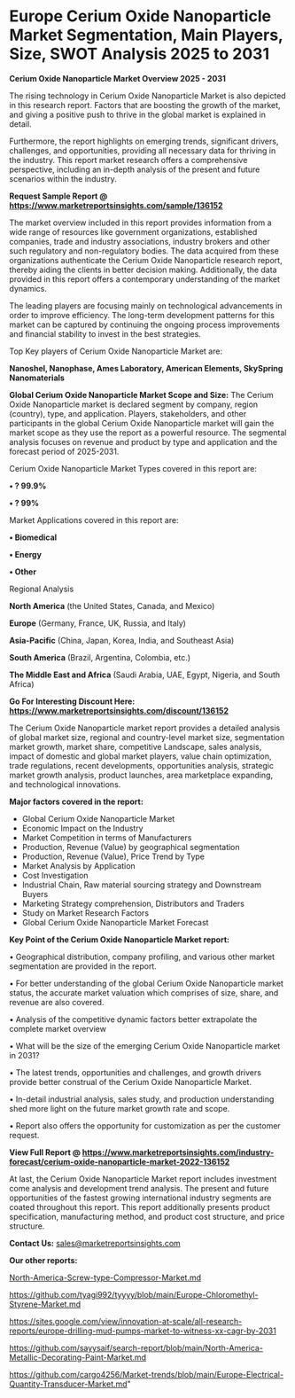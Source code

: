 # Europe Cerium Oxide Nanoparticle Market Segmentation, Main Players, Size, SWOT Analysis 2025 to 2031

<Strong> Cerium Oxide Nanoparticle Market Overview 2025 - 2031</strong>

The rising technology in Cerium Oxide Nanoparticle Market is also depicted in this research report. Factors that are boosting the growth of the market, and giving a positive push to thrive in the global market is explained in detail.

Furthermore, the report highlights on emerging trends, significant drivers, challenges, and opportunities, providing all necessary data for thriving in the industry. This report market research offers a comprehensive perspective, including an in-depth analysis of the present and future scenarios within the industry.

<strong>Request Sample Report @ <a href=https://www.marketreportsinsights.com/sample/136152>https://www.marketreportsinsights.com/sample/136152</a></strong>

The market overview included in this report provides information from a wide range of resources like government organizations, established companies, trade and industry associations, industry brokers and other such regulatory and non-regulatory bodies. The data acquired from these organizations authenticate the Cerium Oxide Nanoparticle research report, thereby aiding the clients in better decision making. Additionally, the data provided in this report offers a contemporary understanding of the market dynamics.

The leading players are focusing mainly on technological advancements in order to improve efficiency. The long-term development patterns for this market can be captured by continuing the ongoing process improvements and financial stability to invest in the best strategies.

Top Key players of Cerium Oxide Nanoparticle Market are:

<strong>Nanoshel, Nanophase, Ames Laboratory, American Elements, SkySpring Nanomaterials</strong>

<strong><b>Global Cerium Oxide Nanoparticle Market Scope and Size:</b></strong>
The Cerium Oxide Nanoparticle market is declared segment by company, region (country), type, and application. Players, stakeholders, and other participants in the global Cerium Oxide Nanoparticle market will gain the market scope as they use the report as a powerful resource. The segmental analysis focuses on revenue and product by type and application and the forecast period of 2025-2031.

Cerium Oxide Nanoparticle Market Types covered in this report are:

<strong>• ? 99.9%

• ? 99%</strong>

Market Applications covered in this report are:

<strong>• Biomedical

• Energy

• Other</strong> 

Regional Analysis

<strong>North America</strong> (the United States, Canada, and Mexico)

<strong>Europe</strong> (Germany, France, UK, Russia, and Italy)

<strong>Asia-Pacific</strong> (China, Japan, Korea, India, and Southeast Asia)

<strong>South America</strong> (Brazil, Argentina, Colombia, etc.)

<strong>The Middle East and Africa</strong> (Saudi Arabia, UAE, Egypt, Nigeria, and South Africa)

<strong>Go For Interesting Discount Here: <a href=https://www.marketreportsinsights.com/discount/136152>https://www.marketreportsinsights.com/discount/136152</a></strong>

The Cerium Oxide Nanoparticle market report provides a detailed analysis of global market size, regional and country-level market size, segmentation market growth, market share, competitive Landscape, sales analysis, impact of domestic and global market players, value chain optimization, trade regulations, recent developments, opportunities analysis, strategic market growth analysis, product launches, area marketplace expanding, and technological innovations.

<strong><b>Major factors covered in the report:</b></strong>
<ul>
  <li>Global Cerium Oxide Nanoparticle Market </li>
  <li>Economic Impact on the Industry</li>
  <li>Market Competition in terms of Manufacturers</li>
  <li>Production, Revenue (Value) by geographical segmentation</li>
  <li>Production, Revenue (Value), Price Trend by Type</li>
  <li>Market Analysis by Application</li>
  <li>Cost Investigation</li>
  <li>Industrial Chain, Raw material sourcing strategy and Downstream Buyers</li>
  <li>Marketing Strategy comprehension, Distributors and Traders</li>
  <li>Study on Market Research Factors</li>
  <li>Global Cerium Oxide Nanoparticle Market Forecast</li>
</ul>

<strong><b>Key Point of the Cerium Oxide Nanoparticle Market report:</b></strong>

• Geographical distribution, company profiling, and various other market segmentation are provided in the report.

• For better understanding of the global Cerium Oxide Nanoparticle market status, the accurate market valuation which comprises of size, share, and revenue are also covered.

• Analysis of the competitive dynamic factors better extrapolate the complete market overview

• What will be the size of the emerging Cerium Oxide Nanoparticle market in 2031?

• The latest trends, opportunities and challenges, and growth drivers provide better construal of the Cerium Oxide Nanoparticle Market.

• In-detail industrial analysis, sales study, and production understanding shed more light on the future market growth rate and scope.

• Report also offers the opportunity for customization as per the customer request.

<strong><b>View Full Report @ <a href=https://www.marketreportsinsights.com/industry-forecast/cerium-oxide-nanoparticle-market-2022-136152>https://www.marketreportsinsights.com/industry-forecast/cerium-oxide-nanoparticle-market-2022-136152</a></b></strong>


At last, the Cerium Oxide Nanoparticle Market report includes investment come analysis and development trend analysis. The present and future opportunities of the fastest growing international industry segments are coated throughout this report. This report additionally presents product specification, manufacturing method, and product cost structure, and price structure.

<strong>Contact Us:</strong>
sales@marketreportsinsights.com

<strong>Our other reports:</strong>

<a href=North-America-Screw-type-Compressor-Market.md>North-America-Screw-type-Compressor-Market.md</a>

<a href=https://github.com/tyagi992/tyyyy/blob/main/Europe-Chloromethyl-Styrene-Market.md>https://github.com/tyagi992/tyyyy/blob/main/Europe-Chloromethyl-Styrene-Market.md</a>

<a href=https://sites.google.com/view/innovation-at-scale/all-research-reports/europe-drilling-mud-pumps-market-to-witness-xx-cagr-by-2031>https://sites.google.com/view/innovation-at-scale/all-research-reports/europe-drilling-mud-pumps-market-to-witness-xx-cagr-by-2031</a>

<a href=https://github.com/sayysaif/search-report/blob/main/North-America-Metallic-Decorating-Paint-Market.md>https://github.com/sayysaif/search-report/blob/main/North-America-Metallic-Decorating-Paint-Market.md</a>

<a href=https://github.com/cargo4256/Market-trends/blob/main/Europe-Electrical-Quantity-Transducer-Market.md>https://github.com/cargo4256/Market-trends/blob/main/Europe-Electrical-Quantity-Transducer-Market.md</a>"
